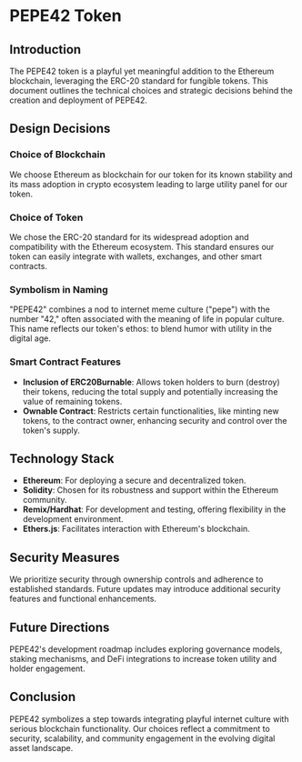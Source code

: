 # PEPE42 Token

## Introduction
The PEPE42 token is a playful yet meaningful addition to the Ethereum blockchain, leveraging the ERC-20 standard for fungible tokens. This document outlines the technical choices and strategic decisions behind the creation and deployment of PEPE42.

## Design Decisions

### Choice of Blockchain
We choose Ethereum as blockchain for our token for its known stability and its mass adoption in crypto ecosystem leading to large utility panel for our token.

### Choice of Token
We chose the ERC-20 standard for its widespread adoption and compatibility with the Ethereum ecosystem. This standard ensures our token can easily integrate with wallets, exchanges, and other smart contracts.

### Symbolism in Naming
"PEPE42" combines a nod to internet meme culture ("pepe") with the number "42," often associated with the meaning of life in popular culture. This name reflects our token's ethos: to blend humor with utility in the digital age.

### Smart Contract Features
- **Inclusion of ERC20Burnable**: Allows token holders to burn (destroy) their tokens, reducing the total supply and potentially increasing the value of remaining tokens.
- **Ownable Contract**: Restricts certain functionalities, like minting new tokens, to the contract owner, enhancing security and control over the token's supply.

## Technology Stack
- **Ethereum**: For deploying a secure and decentralized token.
- **Solidity**: Chosen for its robustness and support within the Ethereum community.
- **Remix/Hardhat**: For development and testing, offering flexibility in the development environment.
- **Ethers.js**: Facilitates interaction with Ethereum's blockchain.

## Security Measures
We prioritize security through ownership controls and adherence to established standards. Future updates may introduce additional security features and functional enhancements.

## Future Directions
PEPE42's development roadmap includes exploring governance models, staking mechanisms, and DeFi integrations to increase token utility and holder engagement.

## Conclusion
PEPE42 symbolizes a step towards integrating playful internet culture with serious blockchain functionality. Our choices reflect a commitment to security, scalability, and community engagement in the evolving digital asset landscape.
